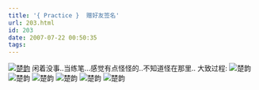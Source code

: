 ```yaml
---
title: '{ Practice }  赠好友签名'
url: 203.html
id: 203
date: 2007-07-22 00:50:35
tags:
---
```


[![楚韵](http://cai13.info/blog_pic/autum/index.jpg "楚韵")](http://cai13.info/blog_pic/autum/index.jpg "楚韵") 闲着没事..当练笔...感觉有点怪怪的..不知道怪在那里..  大致过程: ![楚韵](http://cai13.info/blog_pic/autum/1.jpg "楚韵") ![楚韵](http://cai13.info/blog_pic/autum/2.jpg "楚韵") ![楚韵](http://cai13.info/blog_pic/autum/3.jpg "楚韵") ![楚韵](http://cai13.info/blog_pic/autum/4.jpg "楚韵") ![楚韵](http://cai13.info/blog_pic/autum/5.jpg "楚韵") ![楚韵](http://cai13.info/blog_pic/autum/6.jpg "楚韵")